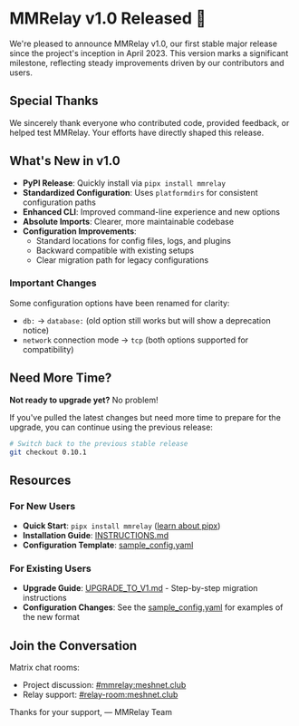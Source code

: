 # MMRelay v1.0 Released 🔖

We're pleased to announce MMRelay v1.0, our first stable major release since the project's inception in April 2023. This version marks a significant milestone, reflecting steady improvements driven by our contributors and users.

## Special Thanks

We sincerely thank everyone who contributed code, provided feedback, or helped test MMRelay. Your efforts have directly shaped this release.

## What's New in v1.0

- **PyPI Release**: Quickly install via `pipx install mmrelay`
- **Standardized Configuration**: Uses `platformdirs` for consistent configuration paths
- **Enhanced CLI**: Improved command-line experience and new options
- **Absolute Imports**: Clearer, more maintainable codebase
- **Configuration Improvements**:
  - Standard locations for config files, logs, and plugins
  - Backward compatible with existing setups
  - Clear migration path for legacy configurations

### Important Changes

Some configuration options have been renamed for clarity:

- `db:` → `database:` (old option still works but will show a deprecation notice)
- `network` connection mode → `tcp` (both options supported for compatibility)

## Need More Time?

**Not ready to upgrade yet?** No problem!

If you've pulled the latest changes but need more time to prepare for the upgrade, you can continue using the previous release:

```bash
# Switch back to the previous stable release
git checkout 0.10.1
```

## Resources

### For New Users

- **Quick Start**: `pipx install mmrelay` ([learn about pipx](https://pipx.pypa.io/stable/installation/#installing-pipx))
- **Installation Guide**: [INSTRUCTIONS.md](https://github.com/geoffwhittington/meshtastic-matrix-relay/blob/main/INSTRUCTIONS.md)
- **Configuration Template**: [sample_config.yaml](https://github.com/geoffwhittington/meshtastic-matrix-relay/blob/main/sample_config.yaml)

### For Existing Users

- **Upgrade Guide**: [UPGRADE_TO_V1.md](https://github.com/geoffwhittington/meshtastic-matrix-relay/blob/main/UPGRADE_TO_V1.md) - Step-by-step migration instructions
- **Configuration Changes**: See the [sample_config.yaml](https://github.com/geoffwhittington/meshtastic-matrix-relay/blob/main/sample_config.yaml) for examples of the new format

## Join the Conversation

Matrix chat rooms:

- Project discussion: [#mmrelay:meshnet.club](https://matrix.to/#/#mmrelay:meshnet.club)
- Relay support: [#relay-room:meshnet.club](https://matrix.to/#/#relay-room:meshnet.club)

Thanks for your support,
— MMRelay Team
